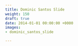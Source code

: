 ```yaml
---
title: Dominic Santos Slide
weight: 150
draft: true
date: 2014-01-01 00:00:00 +0000
images:
- dominic_santos_slide

---
```

